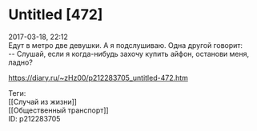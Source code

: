 Untitled [472]
===============

   
 2017-03-18, 22:12   
  Едут в метро две девушки. А я подслушиваю. Одна другой говорит:   
 -- Слушай, если я когда-нибудь захочу купить айфон, останови меня, ладно?   
    
 <https://diary.ru/~zHz00/p212283705_untitled-472.htm>   
   
 Теги:   
 [[Случай из жизни]]   
 [[Общественный транспорт]]   
 ID: p212283705